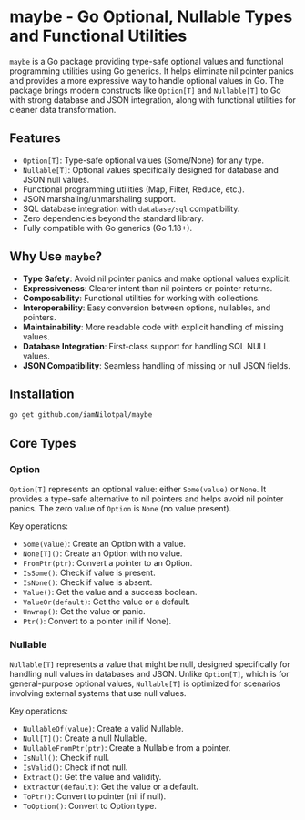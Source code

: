 # maybe - Go Optional, Nullable Types and Functional Utilities

`maybe` is a Go package providing type-safe optional values and functional
programming utilities using Go generics. It helps eliminate nil pointer panics
and provides a more expressive way to handle optional values in Go. The package
brings modern constructs like `Option[T]` and `Nullable[T]` to Go with strong
database and JSON integration, along with functional utilities for cleaner data
transformation.

## Features

- `Option[T]`: Type-safe optional values (Some/None) for any type.
- `Nullable[T]`: Optional values specifically designed for database and JSON
  null values.
- Functional programming utilities (Map, Filter, Reduce, etc.).
- JSON marshaling/unmarshaling support.
- SQL database integration with `database/sql` compatibility.
- Zero dependencies beyond the standard library.
- Fully compatible with Go generics (Go 1.18+).

## Why Use `maybe`?

- **Type Safety**: Avoid nil pointer panics and make optional values explicit.
- **Expressiveness**: Clearer intent than nil pointers or pointer returns.
- **Composability**: Functional utilities for working with collections.
- **Interoperability**: Easy conversion between options, nullables, and
  pointers.
- **Maintainability**: More readable code with explicit handling of missing
  values.
- **Database Integration**: First-class support for handling SQL NULL values.
- **JSON Compatibility**: Seamless handling of missing or null JSON fields.

## Installation

```bash
go get github.com/iamNilotpal/maybe
```

## Core Types

### Option

`Option[T]` represents an optional value: either `Some(value)` or `None`. It
provides a type-safe alternative to nil pointers and helps avoid nil pointer
panics. The zero value of `Option` is `None` (no value present).

Key operations:

- `Some(value)`: Create an Option with a value.
- `None[T]()`: Create an Option with no value.
- `FromPtr(ptr)`: Convert a pointer to an Option.
- `IsSome()`: Check if value is present.
- `IsNone()`: Check if value is absent.
- `Value()`: Get the value and a success boolean.
- `ValueOr(default)`: Get the value or a default.
- `Unwrap()`: Get the value or panic.
- `Ptr()`: Convert to a pointer (nil if None).

### Nullable

`Nullable[T]` represents a value that might be null, designed specifically for
handling null values in databases and JSON. Unlike `Option[T]`, which is for
general-purpose optional values, `Nullable[T]` is optimized for scenarios
involving external systems that use null values.

Key operations:

- `NullableOf(value)`: Create a valid Nullable.
- `Null[T]()`: Create a null Nullable.
- `NullableFromPtr(ptr)`: Create a Nullable from a pointer.
- `IsNull()`: Check if null.
- `IsValid()`: Check if not null.
- `Extract()`: Get the value and validity.
- `ExtractOr(default)`: Get the value or a default.
- `ToPtr()`: Convert to pointer (nil if null).
- `ToOption()`: Convert to Option type.
